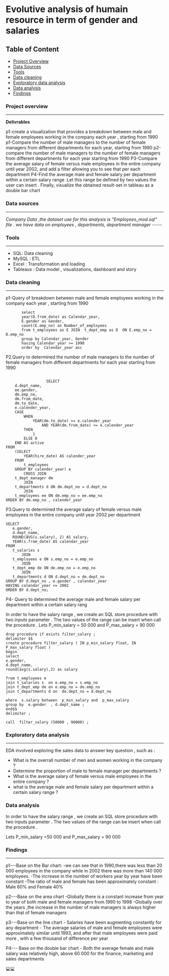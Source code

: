 
# Evolutive analysis  of humain resource in term of gender and salaries

## Table of Content
-  [Project Overview](#project-overview)
-  [Data Sources](#data-sources)
-  [Tools](#tools)
-  [Data cleaning ](#data-cleaning )
-  [Exploratory data analysis](#exploratory-data-analysis)
-  [Data analysis](#data-analysis)
-  [Findings](#findings)
  
### Project overview
---

**Delivrables**

  p1-create a visualization that provides a breakdown between male and female employees working in the company each year , starting from 1990
	p1-Compare the number of male managers to the number of female managers from different departments for each year, starting from 1990
  p2-compare the number of male managers to the  number of female managers from different departments for each year starting from 1990
  P3-Compare the average salary of female versus male employees in the entire company until year 2002, and add a filter allowing you to see that per each department
  P4-Find the average male and female salary per department within a certain salary range .Let this range be defined by two values the user can insert . Finally, visualize the obtained result-set in tableau as a double bar chart


 ### Data sources
 ---

*Company  Data ,the dataset use for this analysis is "Employees_mod.sql"  file . we have data on employees , departments, department manager -----*

### Tools
---

  - SQL: Data cleaning
  - MySQL : ETL
  - Excel : Transformation and loading 
  - Tableaux : Data model , visualizations, dashboard and story
  
      
### Data cleaning 
---

p1-Query of breakdown between male and female employees working in the company each year , starting from 1990

 ```
		select
		year(D.from_date) as Calendar_year,
		E.gender as Gender,
		count(E.emp_no) as Number_of_employees
		from t_employees as E JOIN  t_dept_emp as D  ON E.emp_no = D.emp_no
		group by Calendar_year, Gender 
		having Calendar_year >= 1990 
		order by  Calendar_year asc
```

P2.Query to determined the number of male managers to the  number of female managers from different departments for each year starting from 1990

```

                  SELECT 
    d.dept_name,
    ee.gender,
    dm.emp_no,
    dm.from_date,
    dm.to_date,
    e.calender_year,
    CASE
        WHEN
            YEAR(dm.to_date) >= e.calender_year
                AND YEAR(dm.from_date) <= e.calender_year
        THEN
            1
        ELSE 0
    END AS active
FROM
    (SELECT 
        YEAR(hire_date) AS calender_year
    FROM
        t_employees
    GROUP BY calender_year) e
        CROSS JOIN
    t_dept_manager dm
        JOIN
    t_departments d ON dm.dept_no = d.dept_no
        JOIN
    t_employees ee ON dm.emp_no = ee.emp_no
ORDER BY dm.emp_no , calender_year

```


 P3.Query to determined the average salary of female versus male employees in the entire company until year 2002 per department

 ```
SELECT 
    e.gender,
    d.dept_name,
    ROUND(AVG(s.salary), 2) AS salary,
    YEAR(s.from_date) AS calendar_year
FROM
    t_salaries s
        JOIN
    t_employees e ON s.emp_no = e.emp_no
        JOIN
    t_dept_emp de ON de.emp_no = e.emp_no
        JOIN
    t_departments d ON d.dept_no = de.dept_no
GROUP BY d.dept_no , e.gender , calendar_year
HAVING calendar_year <= 2002
ORDER BY d.dept_no;

```

P4- Query to determined the average male and female salary per department within a certain salary rang

In order to have the salary range , we create an SQL store procedure with two inputs parameter . The two values of the range can be insert when call the procedure .
Lets P_min_salary = 50 000  and P_max_salary = 90 000


```
drop procedure if exists filter_salary ;
delimiter $$
create procedure filter_salary ( IN p_min_salary float, IN P_max_salary float )
begin
select 
e.gender,
d.dept_name,
round(avg(s.salary),2) as salary

from t_employees e 
join t_salaries s  on e.emp_no = s.emp_no
join t_dept_emp de on e.emp_no = de.emp_no
join t_departments d on  de.dept_no = d.dept_no 

where  s.salary between  p_min_salary and  p_max_salary
group by  e.gender  , d.dept_name ;
end$$
delimiter ;

call  filter_salary (50000 , 90000) ;    

```


### Exploratory data analysis
---

EDA involved exploring  the sales data to  answer key question , such as :

  - What is the overrall  number of men and women working in the company ?
  - Determine the proportion of male to female manager  per  departments ?
  - What is the average salary of female versus male employees in the entire company  ?
  - what is the average male and female salary per department within a certain salary range  ?

### Data analysis

In order to have the salary range , we create an SQL store procedure with two inputs parameter . The two values of the range can be insert when call the procedure .

Lets P_min_salary =50 000  and P_max_salary = 90 000



### Findings
---

 p1---Base on the Bar chart:
      -we can see that in 1990,there was less than 20 000 employees in the company while in 2002 there was more than 140 000 employees. 
      -The increase in the number of workers year by year have been  constant
      -The ratio of male and female has been approximately constant : Male 60% and Female 40%

 p2---Base on the area chart
      -Globally there is a constant increase from year to year of both male and female managers from 1990 to 1998
      -Globally over the years ,the increase in the number of male managers is always higher than that of female managers 

 p3---Base on the line chart
       - Salaries have been augmenting constantly for any department
       - The average salaries of male and female employees were approximately similar until 1993, and  after that male employees were paid more , with a few thousand of difference per year

 P4--- Base on the double bar chart
       - Both the average female and male salary was relatively high,  above  60 000 for the finance, marketing and sales departments
 

💻💻  


